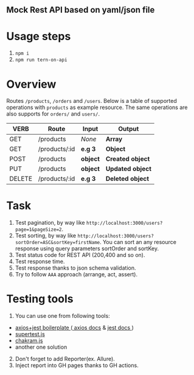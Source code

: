 ## Mock Rest API based on yaml/json file

# Usage steps
1. `npm i`
2. `npm run tern-on-api`

# Overview
Routes `/products`, `/orders` and `/users`. Below is a table of supported operations with `products` as example resource. The same operations are also supports for `orders/` and `users/`.

| VERB     |Route          | Input      | Output             |
|----------|---------------|------------|--------------------|
| GET      | /products     | *None*     | **Array**          |
| GET      | /products/:id |  **e.g 3** | **Object**         |
| POST     | /products     | **object** | **Created object** |
| PUT      | /products     | **object** | **Updated object** |
| DELETE   | /products/:id | **e.g 3**  | **Deleted object** |


# Task
1. Test pagination, by way like `http://localhost:3000/users?page=1&pageSize=2`. 
2. Test sorting, by way like `http://localhost:3000/users?sortOrder=ASC&sortKey=firstName`. You can sort an any resource response using query parameters sortOrder and sortKey.
3. Test status code for REST API (200,400 and so on).
4. Test response time.
5. Test response thanks to json schema validation.
5. Try to follow `AAA` approach (arrange, act, assert). 

# Testing tools

1. You can use one from following tools:
- <a href="https://github.com/WannaBeDream/jest-axios-openapi"> axios+jest boilerplate </a> (<a href="https://axios-http.com/docs/intro"> axios docs</a> & <a href="https://jestjs.io"> jest docs </a>)
- <a href="https://www.npmjs.com/package/supertest"> supertest.js </a>
- <a href="http://dareid.github.io/chakram/"> chakram.js </a>
- another one solution
2. Don't forget to add Reporter(ex. Allure).
3. Inject report into GH pages thanks to GH actions.

